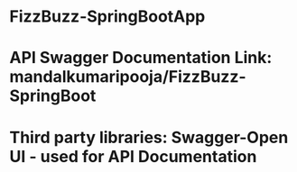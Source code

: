# FizzBuzz-SpringBootApp
 
# API Swagger Documentation Link: mandalkumaripooja/FizzBuzz-SpringBoot

# Third party libraries: Swagger-Open UI - used for API Documentation
